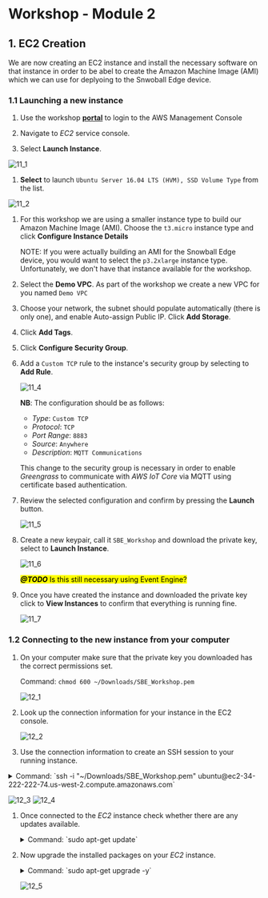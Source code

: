 # Workshop - Module 2

## 1. EC2 Creation

We are now creating an EC2 instance and install the necessary software on that instance in order to be abel to create the Amazon Machine Image (AMI) which we can use for deplyoing to the Snwoball Edge device.

### 1.1 Launching a new instance

1. Use the workshop [**portal**](https://portal.awsworkshop.io/) to login to the AWS Management Console

1. Navigate to *EC2* service console.

1. Select **Launch Instance**.

  ![11_1](../images/11_1.png)

1. **Select** to launch `Ubuntu Server 16.04 LTS (HVM), SSD Volume Type` from the list.

  ![11_2](../images/11_2.png)

1. For this workshop we are using a smaller instance type to build our Amazon Machine Image (AMI). Choose the `t3.micro` instance type and click **Configure Instance Details** 

   NOTE: If you were actually building an AMI for the Snowball Edge device, you would want to select the `p3.2xlarge` instance type. Unfortunately, we don't have that instance available for the workshop. 

1. Select the **Demo VPC**. As part of the workshop we create a new VPC for you named `Demo VPC`

1. Choose your network, the subnet should populate automatically (there is only one), and enable Auto-assign Public IP. Click **Add Storage**.

1. Click **Add Tags**.

1. Click **Configure Security Group**.

1. Add a `Custom TCP` rule to the instance's security group by selecting to **Add Rule**.

   ![11_4](../images/11_4.png)
   
   **NB**: The configuration should be as follows:

   * *Type*: `Custom TCP`
   * *Protocol*: `TCP`
   * *Port Range*: `8883`
   * *Source*: `Anywhere`
   * *Description*: `MQTT Communications`
   
   This change to the security group is necessary in order to enable *Greengrass* to communicate with *AWS IoT Core* via MQTT using certificate based authentication.

1. Review the selected configuration and confirm by pressing the **Launch** button.
	
	![11_5](../images/11_5.png)

1. Create a new keypair, call it `SBE_Workshop` and download the private key, select to **Launch Instance**.
	
	![11_6](../images/11_6.png)

	<mark>_***@TODO***_ Is this still necessary using Event Engine?</mark>

1. Once you have created the instance and downloaded the private key click to **View Instances** to confirm that everything is running fine.
	
	![11_7](../images/11_7.png)

### 1.2 Connecting to the new instance from your computer

1. On your computer make sure that the private key you downloaded has the correct permissions set.
	
	Command: `chmod 600 ~/Downloads/SBE_Workshop.pem`
	
	![12_1](../images/12_1.png)
	
1. Look up the connection information for your instance in the EC2 console.
	
	![12_2](../images/12_2.png)
	
1. Use the connection information to create an SSH session to your running instance.

  <details>
  	<summary>Command: `ssh -i "~/Downloads/SBE_Workshop.pem" ubuntu@ec2-34-222-222-74.us-west-2.compute.amazonaws.com`</summary>

  	Output:
  	
  	The authenticity of host 'ec2-34-222-222-74.us-west-2.compute.amazonaws.com (34.222.222.74)' can't be established.
  	ECDSA key fingerprint is SHA256:JyJwNbtJYB4GPJCQHZCnxsdtKIv4cKM596uum8TFhBY.
  	Are you sure you want to continue connecting (yes/no)? yes
  	Warning: Permanently added 'ec2-34-222-222-74.us-west-2.compute.amazonaws.com,34.222.222.74' (ECDSA) to the list of known hosts.
  	Welcome to Ubuntu 16.04.5 LTS (GNU/Linux 4.4.0-1067-aws x86_64)
  	
  	 * Documentation:  https://help.ubuntu.com
  	 * Management:     https://landscape.canonical.com
  	 * Support:        https://ubuntu.com/advantage
  	
  	  Get cloud support with Ubuntu Advantage Cloud Guest:
  	    http://www.ubuntu.com/business/services/cloud
  	
  	0 packages can be updated.
  	0 updates are security updates.

  ​	
  ​	
  	The programs included with the Ubuntu system are free software;
  	the exact distribution terms for each program are described in the
  	individual files in /usr/share/doc/*/copyright.
  	
  	Ubuntu comes with ABSOLUTELY NO WARRANTY, to the extent permitted by
  	applicable law.
  	
  	To run a command as administrator (user "root"), use "sudo <command>".
  	See "man sudo_root" for details.
  </details>

  ![12_3](../images/12_3.png)
  ![12_4](../images/12_4.png)

1. Once connected to the *EC2* instance check whether there are any updates available.

	<details>
		<summary>Command: `sudo apt-get update`</summary>

		Output:
		
		Hit:1 http://us-west-2.ec2.archive.ubuntu.com/ubuntu xenial InRelease
		Get:2 http://us-west-2.ec2.archive.ubuntu.com/ubuntu xenial-updates InRelease [109 kB]
		Get:3 http://us-west-2.ec2.archive.ubuntu.com/ubuntu xenial-backports InRelease [107 kB]
		Get:4 http://us-west-2.ec2.archive.ubuntu.com/ubuntu xenial/main Sources [868 kB]
		Get:5 http://us-west-2.ec2.archive.ubuntu.com/ubuntu xenial/restricted Sources [4,808 B]
		Get:6 http://us-west-2.ec2.archive.ubuntu.com/ubuntu xenial/universe Sources [7,728 kB]
		Get:7 http://security.ubuntu.com/ubuntu xenial-security InRelease [107 kB]
		Get:8 http://us-west-2.ec2.archive.ubuntu.com/ubuntu xenial/multiverse Sources [179 kB]
		Get:9 http://us-west-2.ec2.archive.ubuntu.com/ubuntu xenial/universe amd64 Packages [7,532 kB]
		Get:10 http://us-west-2.ec2.archive.ubuntu.com/ubuntu xenial/universe Translation-en [4,354 kB]
		Get:11 http://security.ubuntu.com/ubuntu xenial-security/main Sources [136 kB]
		Get:12 http://us-west-2.ec2.archive.ubuntu.com/ubuntu xenial/multiverse amd64 Packages [144 kB]
		Get:13 http://us-west-2.ec2.archive.ubuntu.com/ubuntu xenial/multiverse Translation-en [106 kB]
		Get:14 http://us-west-2.ec2.archive.ubuntu.com/ubuntu xenial-updates/main Sources [323 kB]
		Get:15 http://us-west-2.ec2.archive.ubuntu.com/ubuntu xenial-updates/restricted Sources [2,528 B]
		Get:16 http://us-west-2.ec2.archive.ubuntu.com/ubuntu xenial-updates/universe Sources [225 kB]
		Get:17 http://us-west-2.ec2.archive.ubuntu.com/ubuntu xenial-updates/multiverse Sources [8,384 B]
		Get:18 http://us-west-2.ec2.archive.ubuntu.com/ubuntu xenial-updates/main amd64 Packages [869 kB]
		Get:19 http://us-west-2.ec2.archive.ubuntu.com/ubuntu xenial-updates/main Translation-en [353 kB]
		Get:20 http://us-west-2.ec2.archive.ubuntu.com/ubuntu xenial-updates/universe amd64 Packages [697 kB]
		Get:21 http://us-west-2.ec2.archive.ubuntu.com/ubuntu xenial-updates/universe Translation-en [282 kB]
		Get:22 http://us-west-2.ec2.archive.ubuntu.com/ubuntu xenial-updates/multiverse amd64 Packages [16.4 kB]
		Get:23 http://us-west-2.ec2.archive.ubuntu.com/ubuntu xenial-updates/multiverse Translation-en [8,344 B]
		Get:24 http://us-west-2.ec2.archive.ubuntu.com/ubuntu xenial-backports/main Sources [4,868 B]
		Get:25 http://us-west-2.ec2.archive.ubuntu.com/ubuntu xenial-backports/universe Sources [6,740 B]
		Get:26 http://us-west-2.ec2.archive.ubuntu.com/ubuntu xenial-backports/main amd64 Packages [7,304 B]
		Get:27 http://us-west-2.ec2.archive.ubuntu.com/ubuntu xenial-backports/main Translation-en [4,456 B]
		Get:28 http://us-west-2.ec2.archive.ubuntu.com/ubuntu xenial-backports/universe amd64 Packages [7,804 B]
		Get:29 http://us-west-2.ec2.archive.ubuntu.com/ubuntu xenial-backports/universe Translation-en [4,184 B]
		Get:30 http://security.ubuntu.com/ubuntu xenial-security/restricted Sources [2,116 B]
		Get:31 http://security.ubuntu.com/ubuntu xenial-security/universe Sources [78.8 kB]
		Get:32 http://security.ubuntu.com/ubuntu xenial-security/multiverse Sources [2,088 B]
		Get:33 http://security.ubuntu.com/ubuntu xenial-security/main amd64 Packages [573 kB]
		Get:34 http://security.ubuntu.com/ubuntu xenial-security/main Translation-en [240 kB]
		Get:35 http://security.ubuntu.com/ubuntu xenial-security/universe amd64 Packages [393 kB]
		Get:36 http://security.ubuntu.com/ubuntu xenial-security/universe Translation-en [151 kB]
		Get:37 http://security.ubuntu.com/ubuntu xenial-security/multiverse amd64 Packages [3,460 B]
		Get:38 http://security.ubuntu.com/ubuntu xenial-security/multiverse Translation-en [1,744 B]
		Fetched 25.6 MB in 4s (5,986 kB/s)
		Reading package lists... Done
	</details>

1. Now upgrade the installed packages on your *EC2* instance.

	<details>
		<summary>Command: `sudo apt-get upgrade -y`</summary>

		Output:
		
		Reading package lists... Done
		Building dependency tree
		Reading state information... Done
		Calculating upgrade... Done
		The following packages have been kept back:
		  linux-aws linux-headers-aws linux-image-aws
		The following packages will be upgraded:
		  apparmor apt apt-transport-https apt-utils bind9-host
		  cloud-initramfs-copymods cloud-initramfs-dyn-netconf curl dnsutils git
		  git-man initramfs-tools initramfs-tools-bin initramfs-tools-core
		  libapparmor-perl libapparmor1 libapt-inst2.0 libapt-pkg5.0 libbind9-140
		  libcurl3-gnutls libdns-export162 libdns162 libglib2.0-0 libglib2.0-data
		  libisc-export160 libisc160 libisccc140 libisccfg140 liblwres141
		  libpam-systemd libsystemd0 libudev1 open-iscsi openssh-client openssh-server
		  openssh-sftp-server overlayroot python3-requests python3-update-manager
		  systemd systemd-sysv tzdata udev update-manager-core
		44 upgraded, 0 newly installed, 0 to remove and 3 not upgraded.
		Need to get 16.4 MB of archives.
		After this operation, 24.6 kB of additional disk space will be used.
		Get:1 http://us-west-2.ec2.archive.ubuntu.com/ubuntu xenial-updates/main amd64 libapt-pkg5.0 amd64 1.2.29 [707 kB]
		Get:2 http://us-west-2.ec2.archive.ubuntu.com/ubuntu xenial-updates/main amd64 libapt-inst2.0 amd64 1.2.29 [55.5 kB]
		Get:3 http://us-west-2.ec2.archive.ubuntu.com/ubuntu xenial-updates/main amd64 apt amd64 1.2.29 [1,041 kB]
		Get:4 http://us-west-2.ec2.archive.ubuntu.com/ubuntu xenial-updates/main amd64 apt-utils amd64 1.2.29 [196 kB]
		Get:5 http://us-west-2.ec2.archive.ubuntu.com/ubuntu xenial-updates/main amd64 libsystemd0 amd64 229-4ubuntu21.5 [204 kB]
		Get:6 http://us-west-2.ec2.archive.ubuntu.com/ubuntu xenial-updates/main amd64 libpam-systemd amd64 229-4ubuntu21.5 [115 kB]
		Get:7 http://us-west-2.ec2.archive.ubuntu.com/ubuntu xenial-updates/main amd64 systemd amd64 229-4ubuntu21.5 [3,635 kB]
		Get:8 http://us-west-2.ec2.archive.ubuntu.com/ubuntu xenial-updates/main amd64 udev amd64 229-4ubuntu21.5 [993 kB]
		Get:9 http://us-west-2.ec2.archive.ubuntu.com/ubuntu xenial-updates/main amd64 libudev1 amd64 229-4ubuntu21.5 [54.2 kB]
		Get:10 http://us-west-2.ec2.archive.ubuntu.com/ubuntu xenial-updates/main amd64 initramfs-tools all 0.122ubuntu8.13 [8,936 B]
		Get:11 http://us-west-2.ec2.archive.ubuntu.com/ubuntu xenial-updates/main amd64 initramfs-tools-core all 0.122ubuntu8.13 [44.7 kB]
		Get:12 http://us-west-2.ec2.archive.ubuntu.com/ubuntu xenial-updates/main amd64 initramfs-tools-bin amd64 0.122ubuntu8.13 [9,742 B]
		Get:13 http://us-west-2.ec2.archive.ubuntu.com/ubuntu xenial-updates/main amd64 systemd-sysv amd64 229-4ubuntu21.5 [11.7 kB]
		Get:14 http://us-west-2.ec2.archive.ubuntu.com/ubuntu xenial-updates/main amd64 libapparmor1 amd64 2.10.95-0ubuntu2.10 [29.7 kB]
		Get:15 http://us-west-2.ec2.archive.ubuntu.com/ubuntu xenial-updates/main amd64 libglib2.0-0 amd64 2.48.2-0ubuntu4.1 [1,120 kB]
		Get:16 http://us-west-2.ec2.archive.ubuntu.com/ubuntu xenial-updates/main amd64 open-iscsi amd64 2.0.873+git0.3b4b4500-14ubuntu3.6 [334 kB]
		Get:17 http://us-west-2.ec2.archive.ubuntu.com/ubuntu xenial-updates/main amd64 tzdata all 2018f-0ubuntu0.16.04 [166 kB]
		Get:18 http://us-west-2.ec2.archive.ubuntu.com/ubuntu xenial-updates/main amd64 libisc-export160 amd64 1:9.10.3.dfsg.P4-8ubuntu1.11 [153 kB]
		Get:19 http://us-west-2.ec2.archive.ubuntu.com/ubuntu xenial-updates/main amd64 libdns-export162 amd64 1:9.10.3.dfsg.P4-8ubuntu1.11 [667 kB]
		Get:20 http://us-west-2.ec2.archive.ubuntu.com/ubuntu xenial-updates/main amd64 libapparmor-perl amd64 2.10.95-0ubuntu2.10 [31.6 kB]
		Get:21 http://us-west-2.ec2.archive.ubuntu.com/ubuntu xenial-updates/main amd64 apparmor amd64 2.10.95-0ubuntu2.10 [451 kB]
		Get:22 http://us-west-2.ec2.archive.ubuntu.com/ubuntu xenial-updates/main amd64 curl amd64 7.47.0-1ubuntu2.9 [138 kB]
		Get:23 http://us-west-2.ec2.archive.ubuntu.com/ubuntu xenial-updates/main amd64 libcurl3-gnutls amd64 7.47.0-1ubuntu2.9 [184 kB]
		Get:24 http://us-west-2.ec2.archive.ubuntu.com/ubuntu xenial-updates/main amd64 apt-transport-https amd64 1.2.29 [26.2 kB]
		Get:25 http://us-west-2.ec2.archive.ubuntu.com/ubuntu xenial-updates/main amd64 bind9-host amd64 1:9.10.3.dfsg.P4-8ubuntu1.11 [38.4 kB]
		Get:26 http://us-west-2.ec2.archive.ubuntu.com/ubuntu xenial-updates/main amd64 dnsutils amd64 1:9.10.3.dfsg.P4-8ubuntu1.11 [89.2 kB]
		Get:27 http://us-west-2.ec2.archive.ubuntu.com/ubuntu xenial-updates/main amd64 libisc160 amd64 1:9.10.3.dfsg.P4-8ubuntu1.11 [215 kB]
		Get:28 http://us-west-2.ec2.archive.ubuntu.com/ubuntu xenial-updates/main amd64 libdns162 amd64 1:9.10.3.dfsg.P4-8ubuntu1.11 [881 kB]
		Get:29 http://us-west-2.ec2.archive.ubuntu.com/ubuntu xenial-updates/main amd64 libisccc140 amd64 1:9.10.3.dfsg.P4-8ubuntu1.11 [16.3 kB]
		Get:30 http://us-west-2.ec2.archive.ubuntu.com/ubuntu xenial-updates/main amd64 libisccfg140 amd64 1:9.10.3.dfsg.P4-8ubuntu1.11 [40.4 kB]
		Get:31 http://us-west-2.ec2.archive.ubuntu.com/ubuntu xenial-updates/main amd64 liblwres141 amd64 1:9.10.3.dfsg.P4-8ubuntu1.11 [33.7 kB]
		Get:32 http://us-west-2.ec2.archive.ubuntu.com/ubuntu xenial-updates/main amd64 libbind9-140 amd64 1:9.10.3.dfsg.P4-8ubuntu1.11 [23.6 kB]
		Get:33 http://us-west-2.ec2.archive.ubuntu.com/ubuntu xenial-updates/main amd64 libglib2.0-data all 2.48.2-0ubuntu4.1 [132 kB]
		Get:34 http://us-west-2.ec2.archive.ubuntu.com/ubuntu xenial-updates/main amd64 openssh-sftp-server amd64 1:7.2p2-4ubuntu2.5 [38.6 kB]
		Get:35 http://us-west-2.ec2.archive.ubuntu.com/ubuntu xenial-updates/main amd64 openssh-server amd64 1:7.2p2-4ubuntu2.5 [335 kB]
		Get:36 http://us-west-2.ec2.archive.ubuntu.com/ubuntu xenial-updates/main amd64 openssh-client amd64 1:7.2p2-4ubuntu2.5 [588 kB]
		Get:37 http://us-west-2.ec2.archive.ubuntu.com/ubuntu xenial-updates/main amd64 python3-update-manager all 1:16.04.14 [33.1 kB]
		Get:38 http://us-west-2.ec2.archive.ubuntu.com/ubuntu xenial-updates/main amd64 update-manager-core all 1:16.04.14 [5,504 B]
		Get:39 http://us-west-2.ec2.archive.ubuntu.com/ubuntu xenial-updates/main amd64 git-man all 1:2.7.4-0ubuntu1.5 [736 kB]
		Get:40 http://us-west-2.ec2.archive.ubuntu.com/ubuntu xenial-updates/main amd64 git amd64 1:2.7.4-0ubuntu1.5 [2,714 kB]
		Get:41 http://us-west-2.ec2.archive.ubuntu.com/ubuntu xenial-updates/main amd64 python3-requests all 2.9.1-3ubuntu0.1 [55.8 kB]
		Get:42 http://us-west-2.ec2.archive.ubuntu.com/ubuntu xenial-updates/main amd64 cloud-initramfs-copymods all 0.27ubuntu1.6 [4,380 B]
		Get:43 http://us-west-2.ec2.archive.ubuntu.com/ubuntu xenial-updates/main amd64 cloud-initramfs-dyn-netconf all 0.27ubuntu1.6 [6,892 B]
		Get:44 http://us-west-2.ec2.archive.ubuntu.com/ubuntu xenial-updates/main amd64 overlayroot all 0.27ubuntu1.6 [15.7 kB]
		Fetched 16.4 MB in 0s (41.4 MB/s)
		Extracting templates from packages: 100%
		Preconfiguring packages ...
		(Reading database ... 51284 files and directories currently installed.)
		Preparing to unpack .../libapt-pkg5.0_1.2.29_amd64.deb ...
		Unpacking libapt-pkg5.0:amd64 (1.2.29) over (1.2.27) ...
		Processing triggers for libc-bin (2.23-0ubuntu10) ...
		Setting up libapt-pkg5.0:amd64 (1.2.29) ...
		Processing triggers for libc-bin (2.23-0ubuntu10) ...
		(Reading database ... 51284 files and directories currently installed.)
		Preparing to unpack .../libapt-inst2.0_1.2.29_amd64.deb ...
		Unpacking libapt-inst2.0:amd64 (1.2.29) over (1.2.27) ...
		Preparing to unpack .../archives/apt_1.2.29_amd64.deb ...
		Unpacking apt (1.2.29) over (1.2.27) ...
		Processing triggers for libc-bin (2.23-0ubuntu10) ...
		Processing triggers for man-db (2.7.5-1) ...
		Setting up apt (1.2.29) ...
		Installing new version of config file /etc/apt/apt.conf.d/01autoremove ...
		Processing triggers for libc-bin (2.23-0ubuntu10) ...
		(Reading database ... 51284 files and directories currently installed.)
		Preparing to unpack .../apt-utils_1.2.29_amd64.deb ...
		Unpacking apt-utils (1.2.29) over (1.2.27) ...
		Preparing to unpack .../libsystemd0_229-4ubuntu21.5_amd64.deb ...
		Unpacking libsystemd0:amd64 (229-4ubuntu21.5) over (229-4ubuntu21.4) ...
		Processing triggers for man-db (2.7.5-1) ...
		Processing triggers for libc-bin (2.23-0ubuntu10) ...
		Setting up libsystemd0:amd64 (229-4ubuntu21.5) ...
		Processing triggers for libc-bin (2.23-0ubuntu10) ...
		(Reading database ... 51284 files and directories currently installed.)
		Preparing to unpack .../libpam-systemd_229-4ubuntu21.5_amd64.deb ...
		Unpacking libpam-systemd:amd64 (229-4ubuntu21.5) over (229-4ubuntu21.4) ...
		Preparing to unpack .../systemd_229-4ubuntu21.5_amd64.deb ...
		Unpacking systemd (229-4ubuntu21.5) over (229-4ubuntu21.4) ...
		Processing triggers for man-db (2.7.5-1) ...
		Processing triggers for dbus (1.10.6-1ubuntu3.3) ...
		Processing triggers for ureadahead (0.100.0-19) ...
		Setting up systemd (229-4ubuntu21.5) ...
		addgroup: The group `systemd-journal' already exists as a system group. Exiting.
		[/usr/lib/tmpfiles.d/var.conf:14] Duplicate line for path "/var/log", ignoring.
		(Reading database ... 51284 files and directories currently installed.)
		Preparing to unpack .../udev_229-4ubuntu21.5_amd64.deb ...
		Unpacking udev (229-4ubuntu21.5) over (229-4ubuntu21.4) ...
		Preparing to unpack .../libudev1_229-4ubuntu21.5_amd64.deb ...
		Unpacking libudev1:amd64 (229-4ubuntu21.5) over (229-4ubuntu21.4) ...
		Processing triggers for man-db (2.7.5-1) ...
		Processing triggers for systemd (229-4ubuntu21.5) ...
		Processing triggers for ureadahead (0.100.0-19) ...
		Processing triggers for libc-bin (2.23-0ubuntu10) ...
		Setting up libudev1:amd64 (229-4ubuntu21.5) ...
		Processing triggers for libc-bin (2.23-0ubuntu10) ...
		(Reading database ... 51284 files and directories currently installed.)
		Preparing to unpack .../initramfs-tools_0.122ubuntu8.13_all.deb ...
		Unpacking initramfs-tools (0.122ubuntu8.13) over (0.122ubuntu8.12) ...
		Preparing to unpack .../initramfs-tools-core_0.122ubuntu8.13_all.deb ...
		Unpacking initramfs-tools-core (0.122ubuntu8.13) over (0.122ubuntu8.12) ...
		Preparing to unpack .../initramfs-tools-bin_0.122ubuntu8.13_amd64.deb ...
		Unpacking initramfs-tools-bin (0.122ubuntu8.13) over (0.122ubuntu8.12) ...
		Preparing to unpack .../systemd-sysv_229-4ubuntu21.5_amd64.deb ...
		Unpacking systemd-sysv (229-4ubuntu21.5) over (229-4ubuntu21.4) ...
		Processing triggers for man-db (2.7.5-1) ...
		Setting up systemd-sysv (229-4ubuntu21.5) ...
		(Reading database ... 51284 files and directories currently installed.)
		Preparing to unpack .../libapparmor1_2.10.95-0ubuntu2.10_amd64.deb ...
		Unpacking libapparmor1:amd64 (2.10.95-0ubuntu2.10) over (2.10.95-0ubuntu2.9) ...
		Processing triggers for libc-bin (2.23-0ubuntu10) ...
		Setting up libapparmor1:amd64 (2.10.95-0ubuntu2.10) ...
		Processing triggers for libc-bin (2.23-0ubuntu10) ...
		(Reading database ... 51284 files and directories currently installed.)
		Preparing to unpack .../libglib2.0-0_2.48.2-0ubuntu4.1_amd64.deb ...
		Unpacking libglib2.0-0:amd64 (2.48.2-0ubuntu4.1) over (2.48.2-0ubuntu4) ...
		Preparing to unpack .../open-iscsi_2.0.873+git0.3b4b4500-14ubuntu3.6_amd64.deb ...
		Unpacking open-iscsi (2.0.873+git0.3b4b4500-14ubuntu3.6) over (2.0.873+git0.3b4b4500-14ubuntu3.5) ...
		Preparing to unpack .../tzdata_2018f-0ubuntu0.16.04_all.deb ...
		Unpacking tzdata (2018f-0ubuntu0.16.04) over (2017c-0ubuntu0.16.04) ...
		Preparing to unpack .../libisc-export160_1%3a9.10.3.dfsg.P4-8ubuntu1.11_amd64.deb ...
		Unpacking libisc-export160 (1:9.10.3.dfsg.P4-8ubuntu1.11) over (1:9.10.3.dfsg.P4-8ubuntu1.10) ...
		Preparing to unpack .../libdns-export162_1%3a9.10.3.dfsg.P4-8ubuntu1.11_amd64.deb ...
		Unpacking libdns-export162 (1:9.10.3.dfsg.P4-8ubuntu1.11) over (1:9.10.3.dfsg.P4-8ubuntu1.10) ...
		Preparing to unpack .../libapparmor-perl_2.10.95-0ubuntu2.10_amd64.deb ...
		Unpacking libapparmor-perl (2.10.95-0ubuntu2.10) over (2.10.95-0ubuntu2.9) ...
		Preparing to unpack .../apparmor_2.10.95-0ubuntu2.10_amd64.deb ...
		Unpacking apparmor (2.10.95-0ubuntu2.10) over (2.10.95-0ubuntu2.9) ...
		Preparing to unpack .../curl_7.47.0-1ubuntu2.9_amd64.deb ...
		Unpacking curl (7.47.0-1ubuntu2.9) over (7.47.0-1ubuntu2.8) ...
		Preparing to unpack .../libcurl3-gnutls_7.47.0-1ubuntu2.9_amd64.deb ...
		Unpacking libcurl3-gnutls:amd64 (7.47.0-1ubuntu2.9) over (7.47.0-1ubuntu2.8) ...
		Preparing to unpack .../apt-transport-https_1.2.29_amd64.deb ...
		Unpacking apt-transport-https (1.2.29) over (1.2.27) ...
		Preparing to unpack .../bind9-host_1%3a9.10.3.dfsg.P4-8ubuntu1.11_amd64.deb ...
		Unpacking bind9-host (1:9.10.3.dfsg.P4-8ubuntu1.11) over (1:9.10.3.dfsg.P4-8ubuntu1.10) ...
		Preparing to unpack .../dnsutils_1%3a9.10.3.dfsg.P4-8ubuntu1.11_amd64.deb ...
		Unpacking dnsutils (1:9.10.3.dfsg.P4-8ubuntu1.11) over (1:9.10.3.dfsg.P4-8ubuntu1.10) ...
		Preparing to unpack .../libisc160_1%3a9.10.3.dfsg.P4-8ubuntu1.11_amd64.deb ...
		Unpacking libisc160:amd64 (1:9.10.3.dfsg.P4-8ubuntu1.11) over (1:9.10.3.dfsg.P4-8ubuntu1.10) ...
		Preparing to unpack .../libdns162_1%3a9.10.3.dfsg.P4-8ubuntu1.11_amd64.deb ...
		Unpacking libdns162:amd64 (1:9.10.3.dfsg.P4-8ubuntu1.11) over (1:9.10.3.dfsg.P4-8ubuntu1.10) ...
		Preparing to unpack .../libisccc140_1%3a9.10.3.dfsg.P4-8ubuntu1.11_amd64.deb ...
		Unpacking libisccc140:amd64 (1:9.10.3.dfsg.P4-8ubuntu1.11) over (1:9.10.3.dfsg.P4-8ubuntu1.10) ...
		Preparing to unpack .../libisccfg140_1%3a9.10.3.dfsg.P4-8ubuntu1.11_amd64.deb ...
		Unpacking libisccfg140:amd64 (1:9.10.3.dfsg.P4-8ubuntu1.11) over (1:9.10.3.dfsg.P4-8ubuntu1.10) ...
		Preparing to unpack .../liblwres141_1%3a9.10.3.dfsg.P4-8ubuntu1.11_amd64.deb ...
		Unpacking liblwres141:amd64 (1:9.10.3.dfsg.P4-8ubuntu1.11) over (1:9.10.3.dfsg.P4-8ubuntu1.10) ...
		Preparing to unpack .../libbind9-140_1%3a9.10.3.dfsg.P4-8ubuntu1.11_amd64.deb ...
		Unpacking libbind9-140:amd64 (1:9.10.3.dfsg.P4-8ubuntu1.11) over (1:9.10.3.dfsg.P4-8ubuntu1.10) ...
		Preparing to unpack .../libglib2.0-data_2.48.2-0ubuntu4.1_all.deb ...
		Unpacking libglib2.0-data (2.48.2-0ubuntu4.1) over (2.48.2-0ubuntu4) ...
		Preparing to unpack .../openssh-sftp-server_1%3a7.2p2-4ubuntu2.5_amd64.deb ...
		Unpacking openssh-sftp-server (1:7.2p2-4ubuntu2.5) over (1:7.2p2-4ubuntu2.4) ...
		Preparing to unpack .../openssh-server_1%3a7.2p2-4ubuntu2.5_amd64.deb ...
		Unpacking openssh-server (1:7.2p2-4ubuntu2.5) over (1:7.2p2-4ubuntu2.4) ...
		Preparing to unpack .../openssh-client_1%3a7.2p2-4ubuntu2.5_amd64.deb ...
		Unpacking openssh-client (1:7.2p2-4ubuntu2.5) over (1:7.2p2-4ubuntu2.4) ...
		Preparing to unpack .../python3-update-manager_1%3a16.04.14_all.deb ...
		Unpacking python3-update-manager (1:16.04.14) over (1:16.04.13) ...
		Preparing to unpack .../update-manager-core_1%3a16.04.14_all.deb ...
		Unpacking update-manager-core (1:16.04.14) over (1:16.04.13) ...
		Preparing to unpack .../git-man_1%3a2.7.4-0ubuntu1.5_all.deb ...
		Unpacking git-man (1:2.7.4-0ubuntu1.5) over (1:2.7.4-0ubuntu1.4) ...
		Preparing to unpack .../git_1%3a2.7.4-0ubuntu1.5_amd64.deb ...
		Unpacking git (1:2.7.4-0ubuntu1.5) over (1:2.7.4-0ubuntu1.4) ...
		Preparing to unpack .../python3-requests_2.9.1-3ubuntu0.1_all.deb ...
		Unpacking python3-requests (2.9.1-3ubuntu0.1) over (2.9.1-3) ...
		Preparing to unpack .../cloud-initramfs-copymods_0.27ubuntu1.6_all.deb ...
		Unpacking cloud-initramfs-copymods (0.27ubuntu1.6) over (0.27ubuntu1.5) ...
		Preparing to unpack .../cloud-initramfs-dyn-netconf_0.27ubuntu1.6_all.deb ...
		Unpacking cloud-initramfs-dyn-netconf (0.27ubuntu1.6) over (0.27ubuntu1.5) ...
		Preparing to unpack .../overlayroot_0.27ubuntu1.6_all.deb ...
		Unpacking overlayroot (0.27ubuntu1.6) over (0.27ubuntu1.5) ...
		Processing triggers for libc-bin (2.23-0ubuntu10) ...
		Processing triggers for systemd (229-4ubuntu21.5) ...
		Processing triggers for ureadahead (0.100.0-19) ...
		Processing triggers for man-db (2.7.5-1) ...
		Processing triggers for ufw (0.35-0ubuntu2) ...
		Setting up libapt-inst2.0:amd64 (1.2.29) ...
		Setting up apt-utils (1.2.29) ...
		Setting up libpam-systemd:amd64 (229-4ubuntu21.5) ...
		Setting up udev (229-4ubuntu21.5) ...
		addgroup: The group `input' already exists as a system group. Exiting.
		update-initramfs: deferring update (trigger activated)
		Setting up initramfs-tools-bin (0.122ubuntu8.13) ...
		Setting up initramfs-tools-core (0.122ubuntu8.13) ...
		Setting up initramfs-tools (0.122ubuntu8.13) ...
		update-initramfs: deferring update (trigger activated)
		Setting up libglib2.0-0:amd64 (2.48.2-0ubuntu4.1) ...
		No schema files found: doing nothing.
		Setting up open-iscsi (2.0.873+git0.3b4b4500-14ubuntu3.6) ...
		Setting up tzdata (2018f-0ubuntu0.16.04) ...
		
		Current default time zone: 'Etc/UTC'
		Local time is now:      Fri Oct 26 14:46:19 UTC 2018.
		Universal Time is now:  Fri Oct 26 14:46:19 UTC 2018.
		Run 'dpkg-reconfigure tzdata' if you wish to change it.
		
		Setting up libisc-export160 (1:9.10.3.dfsg.P4-8ubuntu1.11) ...
		Setting up libdns-export162 (1:9.10.3.dfsg.P4-8ubuntu1.11) ...
		Setting up libapparmor-perl (2.10.95-0ubuntu2.10) ...
		Setting up apparmor (2.10.95-0ubuntu2.10) ...
		Installing new version of config file /etc/apparmor.d/abstractions/private-files ...
		Installing new version of config file /etc/apparmor.d/abstractions/private-files-strict ...
		Installing new version of config file /etc/apparmor.d/abstractions/ubuntu-browsers.d/user-files ...
		update-rc.d: warning: start and stop actions are no longer supported; falling back to defaults
		Skipping profile in /etc/apparmor.d/disable: usr.sbin.rsyslogd
		Setting up libcurl3-gnutls:amd64 (7.47.0-1ubuntu2.9) ...
		Setting up curl (7.47.0-1ubuntu2.9) ...
		Setting up apt-transport-https (1.2.29) ...
		Setting up libisc160:amd64 (1:9.10.3.dfsg.P4-8ubuntu1.11) ...
		Setting up libdns162:amd64 (1:9.10.3.dfsg.P4-8ubuntu1.11) ...
		Setting up libisccc140:amd64 (1:9.10.3.dfsg.P4-8ubuntu1.11) ...
		Setting up libisccfg140:amd64 (1:9.10.3.dfsg.P4-8ubuntu1.11) ...
		Setting up libbind9-140:amd64 (1:9.10.3.dfsg.P4-8ubuntu1.11) ...
		Setting up liblwres141:amd64 (1:9.10.3.dfsg.P4-8ubuntu1.11) ...
		Setting up bind9-host (1:9.10.3.dfsg.P4-8ubuntu1.11) ...
		Setting up dnsutils (1:9.10.3.dfsg.P4-8ubuntu1.11) ...
		Setting up libglib2.0-data (2.48.2-0ubuntu4.1) ...
		Setting up openssh-client (1:7.2p2-4ubuntu2.5) ...
		Setting up openssh-sftp-server (1:7.2p2-4ubuntu2.5) ...
		Setting up openssh-server (1:7.2p2-4ubuntu2.5) ...
		Setting up python3-update-manager (1:16.04.14) ...
		Setting up update-manager-core (1:16.04.14) ...
		Setting up git-man (1:2.7.4-0ubuntu1.5) ...
		Setting up git (1:2.7.4-0ubuntu1.5) ...
		Setting up python3-requests (2.9.1-3ubuntu0.1) ...
		Setting up cloud-initramfs-copymods (0.27ubuntu1.6) ...
		Setting up cloud-initramfs-dyn-netconf (0.27ubuntu1.6) ...
		Setting up overlayroot (0.27ubuntu1.6) ...
		Processing triggers for libc-bin (2.23-0ubuntu10) ...
		Processing triggers for initramfs-tools (0.122ubuntu8.13) ...
		update-initramfs: Generating /boot/initrd.img-4.4.0-1067-aws
		W: mdadm: /etc/mdadm/mdadm.conf defines no arrays.
	</details>
	
	![12_5](../images/12_5.png)

